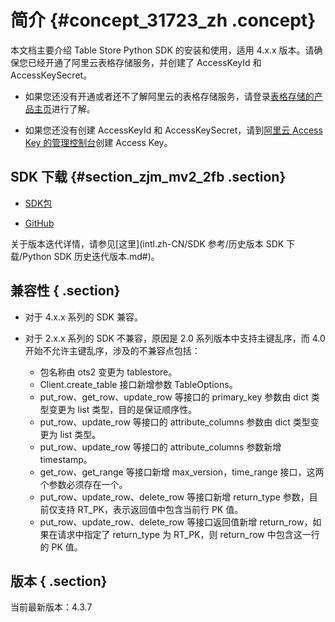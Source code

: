 # 简介 {#concept_31723_zh .concept}

本文档主要介绍 Table Store Python SDK 的安装和使用，适用 4.x.x 版本。请确保您已经开通了阿里云表格存储服务，并创建了 AccessKeyId 和 AccessKeySecret。

-   如果您还没有开通或者还不了解阿里云的表格存储服务，请登录[表格存储的产品主页](https://www.alibabacloud.com/product/table-store)进行了解。

-   如果您还没有创建 AccessKeyId 和 AccessKeySecret，请到[阿里云 Access Key 的管理控制台](https://ak-console.aliyun.com/#/accesskey)创建 Access Key。


## SDK 下载 {#section_zjm_mv2_2fb .section}

-    [SDK包](http://docs-aliyun.cn-hangzhou.oss.aliyun-inc.com/assets/attach/27352/cn_zh/1526039079957/aliyun-tablestore-python-sdk-4.3.7.tar.gz) 

-    [GitHub](https://github.com/aliyun/aliyun-tablestore-python-sdk) 


关于版本迭代详情，请参见[这里](intl.zh-CN/SDK 参考/历史版本 SDK 下载/Python SDK 历史迭代版本.md#)。

## 兼容性 { .section}

-   对于 4.x.x 系列的 SDK 兼容。

-   对于 2.x.x 系列的 SDK 不兼容，原因是 2.0 系列版本中支持主键乱序，而 4.0 开始不允许主键乱序，涉及的不兼容点包括：

    -   包名称由 ots2 变更为 tablestore。
    -   Client.create\_table 接口新增参数 TableOptions。
    -   put\_row、get\_row、update\_row 等接口的 primary\_key 参数由 dict 类型变更为 list 类型，目的是保证顺序性。
    -   put\_row、update\_row 等接口的 attribute\_columns 参数由 dict 类型变更为 list 类型。
    -   put\_row、update\_row 等接口的 attribute\_columns 参数新增 timestamp。
    -   get\_row、get\_range 等接口新增 max\_version，time\_range 接口，这两个参数必须存在一个。
    -   put\_row、update\_row、delete\_row 等接口新增 return\_type 参数，目前仅支持 RT\_PK，表示返回值中包含当前行 PK 值。
    -   put\_row、update\_row、delete\_row 等接口返回值新增 return\_row，如果在请求中指定了 return\_type 为 RT\_PK，则 return\_row 中包含这一行的 PK 值。

## 版本 { .section}

当前最新版本：4.3.7

